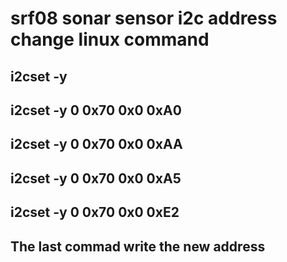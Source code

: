 # srf08 sonar sensor i2c address change linux command
## i2cset -y <bus no> <Device old address> <memory address> <value>
## i2cset -y 0 0x70 0x0 0xA0
## i2cset -y 0 0x70 0x0 0xAA
## i2cset -y 0 0x70 0x0 0xA5
## i2cset -y 0 0x70 0x0 0xE2  
## The last commad write the new address
